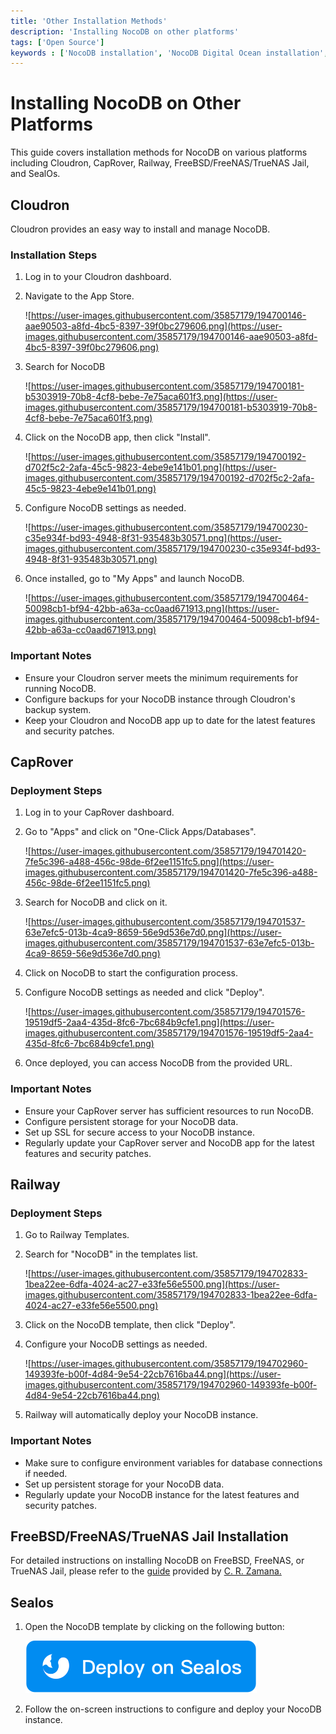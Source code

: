 ```yaml
---
title: 'Other Installation Methods'
description: 'Installing NocoDB on other platforms'
tags: ['Open Source']
keywords : ['NocoDB installation', 'NocoDB Digital Ocean installation', 'NocoDB prerequisites']
---
```


# Installing NocoDB on Other Platforms

This guide covers installation methods for NocoDB on various platforms including Cloudron, CapRover, Railway, FreeBSD/FreeNAS/TrueNAS Jail, and SealOs.

## Cloudron

Cloudron provides an easy way to install and manage NocoDB.

### Installation Steps

1. Log in to your Cloudron dashboard.
2. Navigate to the App Store.

   ![https://user-images.githubusercontent.com/35857179/194700146-aae90503-a8fd-4bc5-8397-39f0bc279606.png](https://user-images.githubusercontent.com/35857179/194700146-aae90503-a8fd-4bc5-8397-39f0bc279606.png)
3. Search for NocoDB
    
    ![https://user-images.githubusercontent.com/35857179/194700181-b5303919-70b8-4cf8-bebe-7e75aca601f3.png](https://user-images.githubusercontent.com/35857179/194700181-b5303919-70b8-4cf8-bebe-7e75aca601f3.png)
4. Click on the NocoDB app, then click "Install".
    
    ![https://user-images.githubusercontent.com/35857179/194700192-d702f5c2-2afa-45c5-9823-4ebe9e141b01.png](https://user-images.githubusercontent.com/35857179/194700192-d702f5c2-2afa-45c5-9823-4ebe9e141b01.png)
5. Configure NocoDB settings as needed.

    ![https://user-images.githubusercontent.com/35857179/194700230-c35e934f-bd93-4948-8f31-935483b30571.png](https://user-images.githubusercontent.com/35857179/194700230-c35e934f-bd93-4948-8f31-935483b30571.png)
5. Once installed, go to "My Apps" and launch NocoDB.

    ![https://user-images.githubusercontent.com/35857179/194700464-50098cb1-bf94-42bb-a63a-cc0aad671913.png](https://user-images.githubusercontent.com/35857179/194700464-50098cb1-bf94-42bb-a63a-cc0aad671913.png)

### Important Notes
- Ensure your Cloudron server meets the minimum requirements for running NocoDB.
- Configure backups for your NocoDB instance through Cloudron's backup system.
- Keep your Cloudron and NocoDB app up to date for the latest features and security patches.

## CapRover

### Deployment Steps

1. Log in to your CapRover dashboard.
2. Go to "Apps" and click on "One-Click Apps/Databases".
   
    ![https://user-images.githubusercontent.com/35857179/194701420-7fe5c396-a488-456c-98de-6f2ee1151fc5.png](https://user-images.githubusercontent.com/35857179/194701420-7fe5c396-a488-456c-98de-6f2ee1151fc5.png)
3. Search for NocoDB and click on it.

    ![https://user-images.githubusercontent.com/35857179/194701537-63e7efc5-013b-4ca9-8659-56e9d536e7d0.png](https://user-images.githubusercontent.com/35857179/194701537-63e7efc5-013b-4ca9-8659-56e9d536e7d0.png)
4. Click on NocoDB to start the configuration process.
5. Configure NocoDB settings as needed and click "Deploy".

    ![https://user-images.githubusercontent.com/35857179/194701576-19519df5-2aa4-435d-8fc6-7bc684b9cfe1.png](https://user-images.githubusercontent.com/35857179/194701576-19519df5-2aa4-435d-8fc6-7bc684b9cfe1.png)
6. Once deployed, you can access NocoDB from the provided URL.

### Important Notes
- Ensure your CapRover server has sufficient resources to run NocoDB.
- Configure persistent storage for your NocoDB data.
- Set up SSL for secure access to your NocoDB instance.
- Regularly update your CapRover server and NocoDB app for the latest features and security patches.

## Railway

### Deployment Steps

1. Go to Railway Templates.
2. Search for "NocoDB" in the templates list.

    ![https://user-images.githubusercontent.com/35857179/194702833-1bea22ee-6dfa-4024-ac27-e33fe56e5500.png](https://user-images.githubusercontent.com/35857179/194702833-1bea22ee-6dfa-4024-ac27-e33fe56e5500.png)
3. Click on the NocoDB template, then click "Deploy".
4. Configure your NocoDB settings as needed.

    ![https://user-images.githubusercontent.com/35857179/194702960-149393fe-b00f-4d84-9e54-22cb7616ba44.png](https://user-images.githubusercontent.com/35857179/194702960-149393fe-b00f-4d84-9e54-22cb7616ba44.png)
5. Railway will automatically deploy your NocoDB instance.

### Important Notes
- Make sure to configure environment variables for database connections if needed.
- Set up persistent storage for your NocoDB data.
- Regularly update your NocoDB instance for the latest features and security patches.

## FreeBSD/FreeNAS/TrueNAS Jail Installation

For detailed instructions on installing NocoDB on FreeBSD, FreeNAS, or TrueNAS Jail, please refer to the [guide](https://gist.github.com/Zamana/e9281d736f9e9ce5882c6f4b140a590e) provided by [C. R. Zamana.](https://github.com/Zamana)

## Sealos

1. Open the NocoDB template by clicking on the following button:

    [![Deploy on Sealos](https://raw.githubusercontent.com/labring-actions/templates/main/Deploy-on-Sealos.svg)](https://cloud.sealos.io/?openapp=system-template%3FtemplateName%3Dnocodb)
2. Follow the on-screen instructions to configure and deploy your NocoDB instance.



